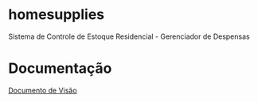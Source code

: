 # homesupplies
Sistema de Controle de Estoque Residencial - Gerenciador de Despensas

# Documentação

[Documento de Visão](docs/doc-visao.md)
